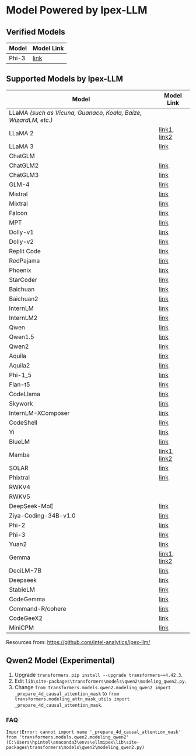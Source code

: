 # Model Powered by Ipex-LLM

## Verified Models
| Model | Model Link |
| --- | --- |
| Phi-3 | [link](https://huggingface.co/microsoft/Phi-3-mini-4k-instruct) |

## Supported Models by Ipex-LLM

| Model | Model Link |
| --- | --- |
| LLaMA _(such as Vicuna, Guanaco, Koala, Baize, WizardLM, etc.)_ |  |
| LLaMA 2 | [link1](https://huggingface.co/meta-llama/Llama-2-7b-chat-hf), [link2](https://huggingface.co/meta-llama/Llama-2-13b-chat-hf) |
| LLaMA 3 | [link](https://huggingface.co/meta-llama/Meta-Llama-3-8B-Instruct) |
| ChatGLM |  |
| ChatGLM2 | [link](https://huggingface.co/THUDM/chatglm2-6b) |
| ChatGLM3 | [link](https://huggingface.co/THUDM/chatglm3-6b) |
| GLM-4 | [link](https://huggingface.co/THUDM/glm-4-9b-chat) |
| Mistral | [link](https://huggingface.co/mistralai/Mistral-7B-Instruct-v0.1) |
| Mixtral | [link](https://huggingface.co/mistralai/Mixtral-8x7B-Instruct-v0.1) |
| Falcon | [link](https://huggingface.co/tiiuae/falcon-7b-instruct) |
| MPT | [link](https://huggingface.co/mosaicml/mpt-7b-chat) |
| Dolly-v1 | [link](https://huggingface.co/databricks/dolly-v1-6b) |
| Dolly-v2 | [link](https://huggingface.co/databricks/dolly-v2-12b) |
| Replit Code | [link](https://huggingface.co/replit/replit-code-v1-3b) |
| RedPajama | [link](https://huggingface.co/togethercomputer/RedPajama-INCITE-7B-Chat) |
| Phoenix | [link](https://huggingface.co/FreedomIntelligence/phoenix-inst-chat-7b) |
| StarCoder | [link](https://huggingface.co/bigcode/starcoder) |
| Baichuan | [link](https://huggingface.co/baichuan-inc/Baichuan-13B-Chat) |
| Baichuan2 | [link](https://huggingface.co/baichuan-inc/Baichuan2-13B-Chat) |
| InternLM | [link](https://huggingface.co/internlm/internlm-chat-7b) |
| InternLM2 | [link](https://huggingface.co/internlm/internlm2-chat-7b) |
| Qwen | [link](https://huggingface.co/Qwen/Qwen-7B-Chat) |
| Qwen1.5 | [link](https://huggingface.co/Qwen/Qwen1.5-7B-Chat) |
| Qwen2 | [link](https://huggingface.co/Qwen/Qwen2-7B-Instruct) |
| Aquila | [link](https://huggingface.co/BAAI/AquilaChat-7B) |
| Aquila2 | [link](https://huggingface.co/BAAI/AquilaChat2-7B) |
| Phi-1_5 | [link](https://huggingface.co/microsoft/phi-1_5) |
| Flan-t5 | [link](https://huggingface.co/google/flan-t5-xxl) |
| CodeLlama | [link](https://huggingface.co/codellama/CodeLlama-7b-hf) |
| Skywork | [link](https://huggingface.co/Skywork/Skywork-13B-base) |
| InternLM-XComposer | [link](https://huggingface.co/internlm/internlm-xcomposer-vl-7b) |
| CodeShell | [link](https://huggingface.co/WisdomShell/CodeShell-7B) |
| Yi | [link](https://huggingface.co/01-ai/Yi-6B) |
| BlueLM | [link](https://huggingface.co/vivo-ai/BlueLM-7B-Chat) |
| Mamba | [link1](https://huggingface.co/state-spaces/mamba-1.4b), [link2](https://huggingface.co/state-spaces/mamba-2.8b) |
| SOLAR | [link](https://huggingface.co/upstage/SOLAR-10.7B-Instruct-v1.0) |
| Phixtral | [link](https://huggingface.co/mlabonne/phixtral-4x2_8) |
| RWKV4 |  |
| RWKV5 |  |
| DeepSeek-MoE | [link](https://huggingface.co/deepseek-ai/deepseek-moe-16b-chat) |
| Ziya-Coding-34B-v1.0 | [link](https://huggingface.co/IDEA-CCNL/Ziya-Coding-34B-v1.0) |
| Phi-2 | [link](https://huggingface.co/microsoft/phi-2) |
| Phi-3 | [link](https://huggingface.co/microsoft/Phi-3-mini-4k-instruct) |
| Yuan2 | [link](https://huggingface.co/IEITYuan/Yuan2-2B-hf) |
| Gemma | [link1](https://huggingface.co/google/gemma-2b-it), [link2](https://huggingface.co/google/gemma-7b-it) |
| DeciLM-7B | [link](https://huggingface.co/Deci/DeciLM-7B-instruct) |
| Deepseek | [link](phttps://huggingface.co/deepseek-ai/deepseek-coder-6.7b-instruct) |
| StableLM | [link](https://huggingface.co/stabilityai/stablelm-zephyr-3b) |
| CodeGemma | [link](https://huggingface.co/google/codegemma-7b-it) |
| Command-R/cohere | [link](https://huggingface.co/CohereForAI/c4ai-command-r-v01) |
| CodeGeeX2 | [link](https://huggingface.co/THUDM/codegeex2-6b) |
| MiniCPM | [link](https://huggingface.co/openbmb/MiniCPM-2B-sft-bf16) |

Resources from: https://github.com/intel-analytics/ipex-llm/


## Qwen2 Model (Experimental)
1. Upgrade `transformers`. `pip install --upgrade transformers~=4.42.3`.
2. Edit `lib\site-packages\transformers\models\qwen2\modeling_qwen2.py`.
3. Change `from transformers.models.qwen2.modeling_qwen2 import _prepare_4d_causal_attention_mask` to
`from transformers.modeling_attn_mask_utils import _prepare_4d_causal_attention_mask`.

### FAQ
```
ImportError: cannot import name '_prepare_4d_causal_attention_mask' from 'transformers.models.qwen2.modeling_qwen2' (C:\Users\hpintel\anaconda3\envs\ellmipex\lib\site-packages\transformers\models\qwen2\modeling_qwen2.py)
```